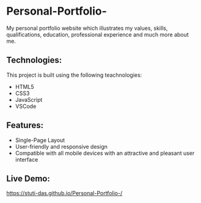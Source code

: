 # Personal-Portfolio-
My personal portfolio website which illustrates my values, skills, qualifications, education, professional experience and much more about me.
## Technologies:
This project is built using the following teachnologies:
+ HTML5
+ CSS3
+ JavaScript
+ VSCode
## Features:
+ Single-Page Layout
+ User-friendly and responsive design
+ Compatible with all mobile devices with an attractive and pleasant user interface
## Live Demo:
https://stuti-das.github.io/Personal-Portfolio-/
